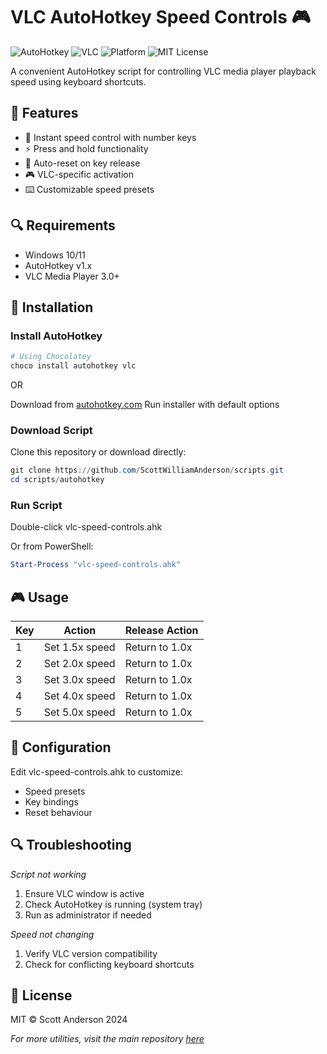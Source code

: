 # VLC AutoHotkey Speed Controls 🎮

<img alt="AutoHotkey" src="https://img.shields.io/badge/AutoHotkey-1.x-green.svg">
<img alt="VLC" src="https://img.shields.io/badge/VLC-3.0+-orange.svg">
<img alt="Platform" src="https://img.shields.io/badge/Platform-Windows-blue.svg">
<img alt="MIT License" src="https://img.shields.io/badge/License-MIT-yellow.svg">


A convenient AutoHotkey script for controlling VLC media player playback speed using keyboard shortcuts.

## 📌 Features
- 🎯 Instant speed control with number keys
- ⚡ Press and hold functionality
- 🔄 Auto-reset on key release
- 🎮 VLC-specific activation
- ⌨️ Customizable speed presets

## 🔍 Requirements
- Windows 10/11
- AutoHotkey v1.x
- VLC Media Player 3.0+

## 🚀 Installation

### Install AutoHotkey

```powershell
# Using Chocolatey
choco install autohotkey vlc
```
OR

Download from [autohotkey.com](https://www.autohotkey.com/)
Run installer with default options


### Download Script

Clone this repository or download directly:
```powershell 
git clone https://github.com/ScottWilliamAnderson/scripts.git 
cd scripts/autohotkey
```

### Run Script

Double-click vlc-speed-controls.ahk

Or from PowerShell:

```powershell 
Start-Process "vlc-speed-controls.ahk"
```

## 🎮 Usage

| Key | Action         | Release Action |
|-----|----------------|----------------|
| 1   | Set 1.5x speed | Return to 1.0x |
| 2   | Set 2.0x speed | Return to 1.0x |
| 3   | Set 3.0x speed | Return to 1.0x |
| 4   | Set 4.0x speed | Return to 1.0x |
| 5   | Set 5.0x speed | Return to 1.0x |

## 🔧 Configuration
Edit vlc-speed-controls.ahk to customize:

- Speed presets
- Key bindings
- Reset behaviour

## 🔍 Troubleshooting
*Script not working*

1. Ensure VLC window is active
2. Check AutoHotkey is running (system tray)
3. Run as administrator if needed


*Speed not changing*

1. Verify VLC version compatibility
2. Check for conflicting keyboard shortcuts

## 📝 License
MIT © Scott Anderson 2024

*For more utilities, visit the main repository [here](../README.md)*